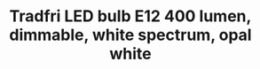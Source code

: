 ---
model: LED1536G5
EAN: 903.182.83
vendor: IKEA
title: Tradfri LED bulb E12 400 lumen, dimmable, white spectrum, opal white
category: light
supports: on/off, brightness, colortemp
image: /assets/images/devices/Ikea_LED1536G5-E12.jpg
zigbeemodel: ['TRADFRI bulb E12 WS opal 400lm']
compatible: [z2m,iob,zigate]
mlink: https://ikea.pointly.net/tradfri-90318283-led-bulb-e12-400-lumen-wireless-dimmable-white-spectrum-opal-ikea-sweden
link: https://www.amazon.com/IKEA-903-182-83-Wireless-Dimmable-Spectrum/dp/B07KM7ZGY9
link2: 
link3: 
---